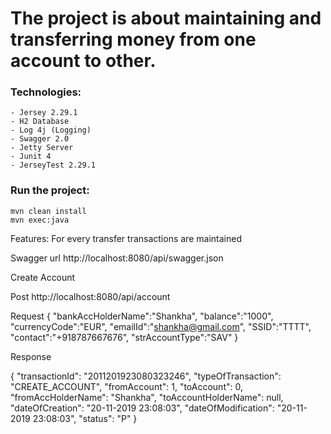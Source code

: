 # The project is about maintaining and transferring money from one account to other.

### Technologies:
    - Jersey 2.29.1
	- H2 Database
	- Log 4j (Logging)
	- Swagger 2.0
	- Jetty Server
	- Junit 4
	- JerseyTest 2.29.1

### Run the project:

    mvn clean install
    mvn exec:java


Features:
	For every transfer transactions are maintained


Swagger url
http://localhost:8080/api/swagger.json

Create Account

Post
http://localhost:8080/api/account

Request
{
	"bankAccHolderName":"Shankha",
	"balance":"1000",
	"currencyCode":"EUR",
	"emailId":"shankha@gmail.com",
	"SSID":"TTTT",
	"contact":"+918787667676",
	"strAccountType":"SAV"
}

Response

{
    "transactionId": "2011201923080323246",
    "typeOfTransaction": "CREATE_ACCOUNT",
    "fromAccount": 1,
    "toAccount": 0,
    "fromAccHolderName": "Shankha",
    "toAccountHolderName": null,
    "dateOfCreation": "20-11-2019 23:08:03",
    "dateOfModification": "20-11-2019 23:08:03",
    "status": "P"
}

